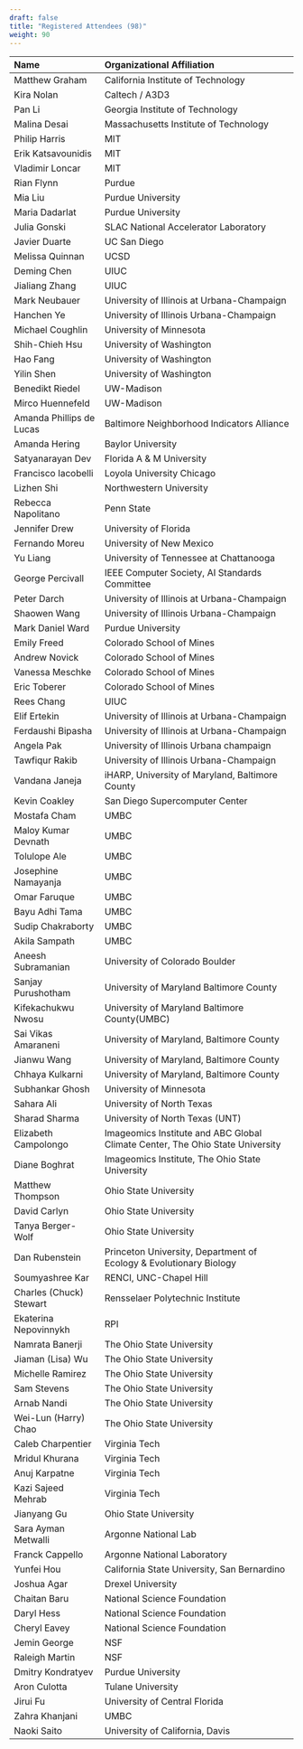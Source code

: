 ```yaml
---
draft: false
title: "Registered Attendees (98)"
weight: 90
---
```


| Name                     | Organizational Affiliation                                                    |
|:-------------------------|:------------------------------------------------------------------------------|
| Matthew Graham           | California Institute of Technology                                            |
| Kira Nolan               | Caltech / A3D3                                                                |
| Pan Li                   | Georgia Institute of Technology                                               |
| Malina Desai             | Massachusetts Institute of Technology                                         |
| Philip Harris            | MIT                                                                           |
| Erik Katsavounidis       | MIT                                                                           |
| Vladimir Loncar          | MIT                                                                           |
| Rian Flynn               | Purdue                                                                        |
| Mia Liu                  | Purdue University                                                             |
| Maria Dadarlat           | Purdue University                                                             |
| Julia Gonski             | SLAC National Accelerator Laboratory                                          |
| Javier Duarte            | UC San Diego                                                                  |
| Melissa Quinnan          | UCSD                                                                          |
| Deming Chen              | UIUC                                                                          |
| Jialiang Zhang           | UIUC                                                                          |
| Mark Neubauer            | University of Illinois at Urbana-Champaign                                    |
| Hanchen Ye               | University of Illinois Urbana-Champaign                                       |
| Michael Coughlin         | University of Minnesota                                                       |
| Shih-Chieh Hsu           | University of Washington                                                      |
| Hao Fang                 | University of Washington                                                      |
| Yilin Shen               | University of Washington                                                      |
| Benedikt Riedel          | UW-Madison                                                                    |
| Mirco Huennefeld         | UW-Madison                                                                    |
| Amanda Phillips de Lucas | Baltimore Neighborhood Indicators Alliance                                    |
| Amanda Hering            | Baylor University                                                             |
| Satyanarayan Dev         | Florida A & M University                                                      |
| Francisco Iacobelli      | Loyola University Chicago                                                     |
| Lizhen Shi               | Northwestern University                                                       |
| Rebecca Napolitano       | Penn State                                                                    |
| Jennifer Drew            | University of Florida                                                         |
| Fernando Moreu           | University of New Mexico                                                      |
| Yu Liang                 | University of Tennessee at Chattanooga                                        |
| George Percivall         | IEEE Computer Society, AI Standards Committee                                 |
| Peter Darch              | University of Illinois at Urbana-Champaign                                    |
| Shaowen Wang             | University of Illinois Urbana-Champaign                                       |
| Mark Daniel Ward         | Purdue University                                                             |
| Emily Freed              | Colorado School of Mines                                                      |
| Andrew Novick            | Colorado School of Mines                                                      |
| Vanessa Meschke          | Colorado School of Mines                                                      |
| Eric Toberer             | Colorado School of Mines                                                      |
| Rees Chang               | UIUC                                                                          |
| Elif Ertekin             | University of Illinois at Urbana-Champaign                                    |
| Ferdaushi Bipasha        | University of Illinois at Urbana-Champaign                                    |
| Angela Pak               | University of Illinois Urbana champaign                                       |
| Tawfiqur Rakib           | University of Illinois Urbana-Champaign                                       |
| Vandana Janeja           | iHARP, University of Maryland, Baltimore County                               |
| Kevin Coakley            | San Diego Supercomputer Center                                                |
| Mostafa Cham             | UMBC                                                                          |
| Maloy Kumar Devnath      | UMBC                                                                          |
| Tolulope Ale             | UMBC                                                                          |
| Josephine Namayanja      | UMBC                                                                          |
| Omar Faruque             | UMBC                                                                          |
| Bayu Adhi Tama           | UMBC                                                                          |
| Sudip Chakraborty        | UMBC                                                                          |
| Akila Sampath            | UMBC                                                                          |
| Aneesh Subramanian       | University of Colorado Boulder                                                |
| Sanjay Purushotham       | University of Maryland Baltimore County                                       |
| Kifekachukwu Nwosu       | University of Maryland Baltimore County(UMBC)                                 |
| Sai Vikas Amaraneni      | University of Maryland, Baltimore County                                      |
| Jianwu Wang              | University of Maryland, Baltimore County                                      |
| Chhaya Kulkarni          | University of Maryland, Baltimore County                                      |
| Subhankar Ghosh          | University of Minnesota                                                       |
| Sahara Ali               | University of North Texas                                                     |
| Sharad Sharma            | University of North Texas (UNT)                                               |
| Elizabeth Campolongo     | Imageomics Institute and ABC Global Climate Center, The Ohio State University |
| Diane Boghrat            | Imageomics Institute, The Ohio State University                               |
| Matthew Thompson         | Ohio State University                                                         |
| David Carlyn             | Ohio State University                                                         |
| Tanya Berger-Wolf        | Ohio State University                                                         |
| Dan Rubenstein           | Princeton University, Department of Ecology & Evolutionary Biology            |
| Soumyashree Kar          | RENCI, UNC-Chapel Hill                                                        |
| Charles (Chuck) Stewart  | Rensselaer Polytechnic Institute                                              |
| Ekaterina Nepovinnykh    | RPI                                                                           |
| Namrata Banerji          | The Ohio State University                                                     |
| Jiaman (Lisa) Wu         | The Ohio State University                                                     |
| Michelle Ramirez         | The Ohio State University                                                     |
| Sam Stevens              | The Ohio State University                                                     |
| Arnab Nandi              | The Ohio State University                                                     |
| Wei-Lun (Harry) Chao     | The Ohio State University                                                     |
| Caleb Charpentier        | Virginia Tech                                                                 |
| Mridul Khurana           | Virginia Tech                                                                 |
| Anuj Karpatne            | Virginia Tech                                                                 |
| Kazi Sajeed Mehrab       | Virginia Tech                                                                 |
| Jianyang Gu              | Ohio State University                                                         |
| Sara Ayman Metwalli      | Argonne National Lab                                                          |
| Franck Cappello          | Argonne National Laboratory                                                   |
| Yunfei Hou               | California State University, San Bernardino                                   |
| Joshua Agar              | Drexel University                                                             |
| Chaitan Baru             | National Science Foundation                                                   |
| Daryl Hess               | National Science Foundation                                                   |
| Cheryl Eavey             | National Science Foundation                                                   |
| Jemin George             | NSF                                                                           |
| Raleigh Martin           | NSF                                                                           |
| Dmitry Kondratyev        | Purdue University                                                             |
| Aron Culotta             | Tulane University                                                             |
| Jirui Fu                 | University of Central Florida                                                 |
| Zahra Khanjani           | UMBC                                                                          |
| Naoki Saito              | University of California, Davis                                               |